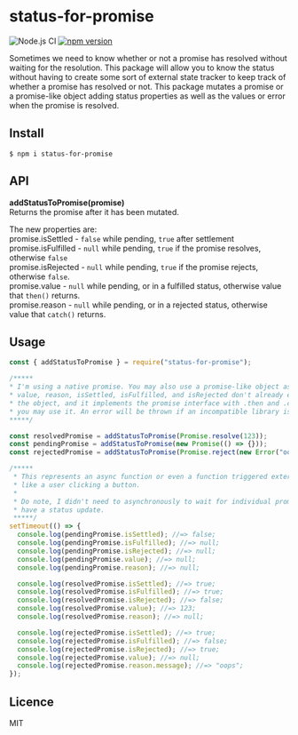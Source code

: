 # status-for-promise

![Node.js CI](https://github.com/brainomite/status-for-promise/workflows/Node.js%20CI/badge.svg) [![npm version](https://badge.fury.io/js/status-for-promise.svg)](https://badge.fury.io/js/status-for-promise)

Sometimes we need to know whether or not a promise has resolved without waiting for the resolution.
This package will allow you to know the status without having to create some sort of external state tracker to keep track of whether a promise has resolved or not.
This package mutates a promise or a promise-like object adding status properties as well as the values or error when the promise is resolved.

## Install

`$ npm i status-for-promise`

## API

__addStatusToPromise(promise)__<br>
Returns the promise after it has been mutated.

The new properties are:<br>
promise.isSettled - `false` while pending, `true` after settlement<br>
promise.isFulfilled - `null` while pending, `true` if the promise resolves, otherwise `false`<br>
promise.isRejected - `null` while pending, `true` if the promise rejects, otherwise `false`.<br>
promise.value - `null` while pending, or in a fulfilled status, otherwise value that `then()` returns.<br>
promise.reason - `null` while pending, or in a rejected status, otherwise value that `catch()` returns.<br>

## Usage

```js
const { addStatusToPromise } = require("status-for-promise");

/*****
* I'm using a native promise. You may also use a promise-like object as long as
* value, reason, isSettled, isFulfilled, and isRejected don't already exist on
* the object, and it implements the promise interface with .then and .catch,
* you may use it. An error will be thrown if an incompatible library is used.
*****/

const resolvedPromise = addStatusToPromise(Promise.resolve(123));
const pendingPromise = addStatusToPromise(new Promise(() => {}));
const rejectedPromise = addStatusToPromise(Promise.reject(new Error("oops")));

/*****
 * This represents an async function or even a function triggered externally
 * like a user clicking a button.
 *
 * Do note, I didn't need to asynchronously to wait for individual promises to
 * have a status update.
 *****/
setTimeout(() => {
  console.log(pendingPromise.isSettled); //=> false;
  console.log(pendingPromise.isFulfilled); //=> null;
  console.log(pendingPromise.isRejected); //=> null;
  console.log(pendingPromise.value); //=> null;
  console.log(pendingPromise.reason); //=> null;

  console.log(resolvedPromise.isSettled); //=> true;
  console.log(resolvedPromise.isFulfilled); //=> true;
  console.log(resolvedPromise.isRejected); //=> false;
  console.log(resolvedPromise.value); //=> 123;
  console.log(resolvedPromise.reason); //=> null;

  console.log(rejectedPromise.isSettled); //=> true;
  console.log(rejectedPromise.isFulfilled); //=> false;
  console.log(rejectedPromise.isRejected); //=> true;
  console.log(rejectedPromise.value); //=> null;
  console.log(rejectedPromise.reason.message); //=> "oops";
});
```

## Licence

MIT
